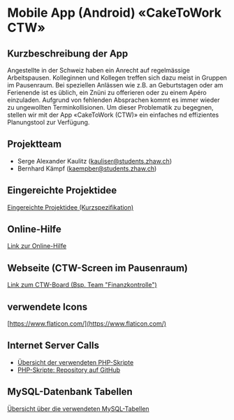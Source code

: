 # Mobile App (Android) «CakeToWork CTW»

## Kurzbeschreibung der App
Angestellte in der Schweiz haben ein Anrecht auf regelmässige Arbeitspausen. Kolleginnen und Kollegen treffen sich dazu meist in Gruppen im Pausenraum. Bei speziellen Anlässen wie z.B. an Geburtstagen oder am Ferienende ist es üblich, ein Znüni zu offerieren oder zu einem Apéro einzuladen. Aufgrund von fehlenden Absprachen kommt es immer wieder zu ungewollten Terminkollisionen. Um dieser Problematik zu begegnen, stellen wir mit der App «CakeToWork (CTW)» ein einfaches nd effizientes Planungstool zur Verfügung.

## Projektteam
* Serge Alexander Kaulitz (kauliser@students.zhaw.ch)
* Bernhard Kämpf (kaempber@students.zhaw.ch)

## Eingereichte Projektidee
[Eingereichte Projektidee (Kurzspezifikation)](https://github.com/cloud4bspace/CTW/blob/master/MobileApp_Projektidee_Kaulitz%26Kaempf.pdf)

## Online-Hilfe
[Link zur Online-Hilfe](https://www.cloud4b.space/caketowork/help/)

## Webseite (CTW-Screen im Pausenraum)
[Link zum CTW-Board (Bsp. Team "Finanzkontrolle")](https://www.cloud4b.space/caketowork/ctwOutputBoard.php?TAC=1234567890)

## verwendete Icons
[https://www.flaticon.com/](https://www.flaticon.com/)

## Internet Server Calls
* [Übersicht der verwendeten PHP-Skripte](https://www.cloud4b.space/caketowork/help/scripttable.php)
* [PHP-Skripte: Repository auf GitHub](https://github.com/cloud4bspace/CakeToWork_PHP)

## MySQL-Datenbank Tabellen
[Übersicht über die verwendeten MySQL-Tabellen](https://cloud4b.space/caketowork/help/sqltables.php)


